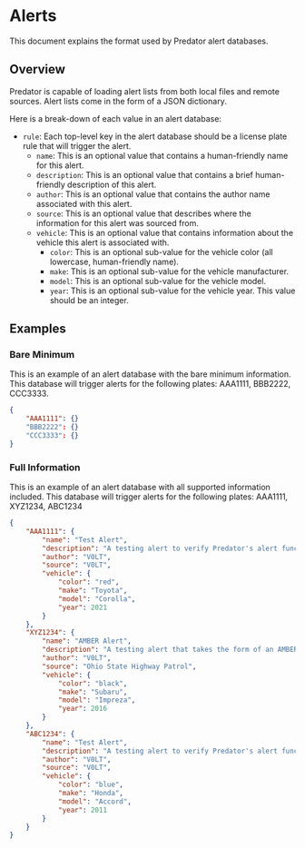 # Alerts

This document explains the format used by Predator alert databases.

## Overview

Predator is capable of loading alert lists from both local files and remote sources. Alert lists come in the form of a JSON dictionary.

Here is a break-down of each value in an alert database:

- `rule`: Each top-level key in the alert database should be a license plate rule that will trigger the alert.
    - `name`: This is an optional value that contains a human-friendly name for this alert.
    - `description`: This is an optional value that contains a brief human-friendly description of this alert.
    - `author`: This is an optional value that contains the author name associated with this alert.
    - `source`: This is an optional value that describes where the information for this alert was sourced from.
    - `vehicle`: This is an optional value that contains information about the vehicle this alert is associated with.
        - `color`: This is an optional sub-value for the vehicle color (all lowercase, human-friendly name).
        - `make`: This is an optional sub-value for the vehicle manufacturer.
        - `model`: This is an optional sub-value for the vehicle model.
        - `year`: This is an optional sub-value for the vehicle year. This value should be an integer.


## Examples

### Bare Minimum

This is an example of an alert database with the bare minimum information. This database will trigger alerts for the following plates: AAA1111, BBB2222, CCC3333.

```JSON
{
    "AAA1111": {}
    "BBB2222": {}
    "CCC3333": {}
}
```

### Full Information

This is an example of an alert database with all supported information included. This database will trigger alerts for the following plates: AAA1111, XYZ1234, ABC1234

```JSON
{
    "AAA1111": {
        "name": "Test Alert",
        "description": "A testing alert to verify Predator's alert functionality",
        "author": "V0LT",
        "source": "V0LT",
        "vehicle": {
            "color": "red",
            "make": "Toyota",
            "model": "Corolla",
            "year": 2021
        }
    },
    "XYZ1234": {
        "name": "AMBER Alert",
        "description": "A testing alert that takes the form of an AMBER alert",
        "author": "V0LT",
        "source": "Ohio State Highway Patrol",
        "vehicle": {
            "color": "black",
            "make": "Subaru",
            "model": "Impreza",
            "year": 2016
        }
    },
    "ABC1234": {
        "name": "Test Alert",
        "description": "A testing alert to verify Predator's alert functionality",
        "author": "V0LT",
        "source": "V0LT",
        "vehicle": {
            "color": "blue",
            "make": "Honda",
            "model": "Accord",
            "year": 2011
        }
    }
}
```
